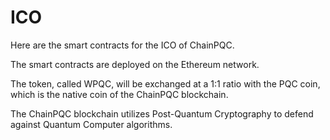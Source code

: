 # ICO

Here are the smart contracts for the ICO of ChainPQC.

The smart contracts are deployed on the Ethereum network.

The token, called WPQC, will be exchanged at a 1:1 ratio with the PQC coin, which is the native coin of the ChainPQC blockchain.

The ChainPQC blockchain utilizes Post-Quantum Cryptography to defend against Quantum Computer algorithms.
